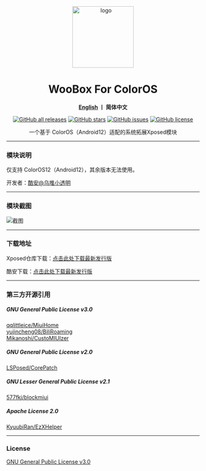 <div align="center">
   <img width="160" src="https://raw.githubusercontent.com/Simplicity-Team/WooBoxForColorOS/main/doc/ic_launcher.png" alt="logo">
   <h1>WooBox For ColorOS</h1>
   <p>
       <b><a href="https://github.com/Simplicity-Team/WooBoxForColorOS/blob/main/README_EN.md">English</a>  丨 简体中文</b>
   </p>
   <a href="https://github.com/Xposed-Modules-Repo/com.lt2333.wooboxforcoloros/releases"><img alt="GitHub all releases" src="https://img.shields.io/github/downloads/Xposed-Modules-Repo/com.lt2333.wooboxforcoloros/total?label=Downloads"></a>
   <a href="https://github.com/Simplicity-Team/WooBoxForColorOS/stargazers"><img alt="GitHub stars" src="https://img.shields.io/github/stars/Simplicity-Team/WooBoxForColorOS"></a>
   <a href="https://github.com/Simplicity-Team/WooBoxForColorOS/issues"><img alt="GitHub issues" src="https://img.shields.io/github/issues/Simplicity-Team/WooBoxForColorOS"></a>
   <a href="https://github.com/Simplicity-Team/WooBoxForColorOS/blob/main/LICENSE"><img alt="GitHub license" src="https://img.shields.io/github/license/Simplicity-Team/WooBoxForColorOS"></a>
   <p>一个基于 ColorOS（Android12）适配的系统拓展Xposed模块</p>
</div>

---

### 模块说明

仅支持 ColorOS12（Android12），其余版本无法使用。  
  
开发者：[酷安@乌堆小透明](http://www.coolapk.com/u/883441)  

---

### 模块截图
![截图](https://raw.githubusercontent.com/Simplicity-Team/WooBoxForColorOS/main/doc/cn.jpg)  

---

### 下载地址

Xposed仓库下载：[点击此处下载最新发行版](https://github.com/Xposed-Modules-Repo/com.lt2333.wooboxforcoloros/releases)  

酷安下载：[点击此处下载最新发行版](https://www.coolapk.com/apk/com.lt2333.wooboxforcoloros)

---

### 第三方开源引用
##### GNU General Public License v3.0
[qqlittleice/MiuiHome](https://github.com/qqlittleice/MiuiHome)  
[yujincheng08/BiliRoaming](https://github.com/yujincheng08/BiliRoaming)  
[Mikanoshi/CustoMIUIzer](https://code.highspec.ru/Mikanoshi/CustoMIUIzer)  
##### GNU General Public License v2.0
[LSPosed/CorePatch](https://github.com/LSPosed/CorePatch)  
##### GNU Lesser General Public License v2.1
[577fkj/blockmiui](https://github.com/577fkj/blockmiui)  
##### Apache License 2.0
[KyuubiRan/EzXHelper](https://github.com/KyuubiRan/EzXHelper)  

---

### License
[GNU General Public License v3.0](https://github.com/Simplicity-Team/WooBoxForColorOS/blob/main/LICENSE)
